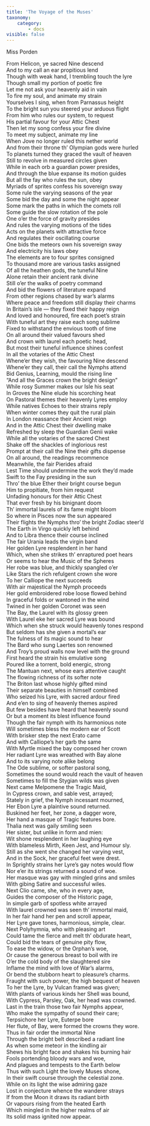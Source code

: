 ```yaml
---
title: 'The Voyage of the Muses'
taxonomy:
    category:
        - docs
visible: false
---
```


<div class="author">Miss Porden</div>  
  
From Helicon, ye sacred Nine descend  
And to my call an ear propitious lend  
Though with weak hand, I trembling touch the lyre  
Though small my portion of poetic fire  
Let me not ask your heavenly aid in vain  
To fire my soul, and animate my strain  
Yourselves I sing, when from Parnassus height  
To the bright sun you steered your arduous flight  
From him who rules our system, to request  
His partial favour for your Attic Chest  
Then let my song confess your fire divine  
To meet my subject, animate my line  
When Jove no longer ruled this nether world  
And from their throne th’ Olympian gods were hurled  
To planets turned they graced the vault of heaven  
Still to revolve in measured circles given  
While in each orb a guardian power presides,  
And through the blue expanse its motion guides  
But all the fay who rules the sun, obey  
Myriads of sprites confess his sovereign sway  
Some rule the varying seasons of the year  
Some bid the day and some the night appear  
Some mark the paths in which the comets roll  
Some guide the slow rotation of the pole  
One o’er the force of gravity presides  
And rules the varying motions of the tides  
Acts on the planets with attractive force  
And regulates their oscillating course  
One bids the meteors own his sovereign sway  
And electricity his laws obey  
The elements are to four sprites consigned  
To thousand more are various tasks assigned  
Of all the heathen gods, the tuneful Nine  
Alone retain their ancient rank divine  
Still o’er the walks of poetry command  
And bid the flowers of literature expand  
From other regions chased by war’s alarms  
Where peace and freedom still display their charms  
In Britain’s isle — they fixed their happy reign  
And loved and honoured, fire each poet’s strain  
With tuneful art they raise each song sublime  
Fixed to withstand the envious tooth of time  
On all around their valued favours shed  
And crown with laurel each poetic head,  
But most their tuneful influence shines confest  
In all the votaries of the Attic Chest  
Whene’er they wish, the favouring Nine descend  
Whene’er they call, their call the Nymphs attend  
Bid Genius, Learning, mould the rising line  
“And all the Graces crown the bright design”  
While rosy Summer makes our Isle his seat  
In Groves the Nine elude his scorching heat  
On Pastoral themes their heavenly Lyres employ  
While natives Echoes to their strains reply  
When winter comes they quit the rural plain  
In London reassance their Ancient reign  
And in the Attic Chest their dwelling make  
Refreshed by sleep the Guardian Genii wake  
While all the votaries of the sacred Chest  
Shake off the shackles of inglorious rest  
Prompt at their call the Nine their gifts dispense  
On all around, the readings recommence  
Meanwhile, the fair Pierides afraid  
Lest Time should undermine the work they’d made  
Swift to the Fay presiding in the sun  
Thro’ the blue Ether their bright course begun  
Him to propitiate, from him request  
Unfading honours for their Attic Chest  
That ever fresh by his binignant doom  
Th’ immortal laurels of its fame might bloom  
So where in Pisces now the sun appeared  
Their flights the Nymphs thro’ the bright Zodiac steer’d  
The Earth in Virgo quickly left behind  
And to Libra thence their course inclined  
The fair Urania leads the virgin band  
Her golden Lyre resplendent in her hand  
Which, when she strikes th’ enraptured poet hears  
Or seems to hear the Music of the Spheres  
Her robe was blue, and thickly spangled o’er  
Like Stars the rich refulgent crown she wore  
To her Calliope the next succeeds  
With air majestical the Nymph proceeds  
Her gold embroidered robe loose flowed behind  
In graceful folds or wantoned in the wind  
Twined in her golden Coronet was seen  
The Bay, the Laurel with its glossy green  
With Laurel eke her sacred Lyre was bound  
Which when she struck would heavenly tones respond  
But seldom has she given a mortal’s ear  
The fulness of its magic sound to hear  
The Bard who sung Laertes son renowned  
And Troy’s proud walls now level with the ground  
First heard the strain his emulative song  
Poured like a torrent, bold energic, strong  
The Mantuan next, whose ears attentive caught  
The flowing richness of its softer note  
The Briton last whose highly gifted mind  
Their separate beauties in himself combined  
Who seized his Lyre, with sacred ardour fired  
And e’en to sing of heavenly themes aspired  
But few besides have heard that heavenly sound  
Or but a moment its blest influence found  
Though the fair nymph with its harmonious note  
Will sometimes bless the modern ear of Scott  
With brisker step the next Erato came  
And with Calliope’s her garb the same  
With Myrtle mixed the bay composed her crown  
Her radiant Lyre was wreathed with Bay alone  
And to its varying note alike belong  
The Ode sublime, or softer pastoral song,  
Sometimes the sound would reach the vault of heaven  
Sometimes to fill the Stygian wilds was given  
Next came Melpomene the Tragic Maid,  
In Cypress crown, and sable vest, arrayed;  
Stately in grief, the Nymph incessant mourned,  
Her Ebon Lyre a plaintive sound returned.  
Buskined her feet, her zone, a dagger wore,  
Her hand a masque of Tragic features bore.  
Thalia next was gaily smiling seen  
Her sister, but unlike in form and mien:  
Wit shone resplendent in her laughing eye  
With blameless Mirth, Keen Jest, and Humour sly.  
Still as she went she changed her varying vest,  
And in the Sock, her graceful feet were drest.  
In Sprightly strains her Lyre’s gay notes would flow  
Nor e’er its strings returned a sound of woe.  
Her masque was gay with mingled grins and smiles  
With gibing Satire and successful wiles.  
Next Clio came, she, who in every age,  
Guides the composer of the Historic page,  
In simple garb of spotless white arrayed  
With laurel crowned was seen th’ immortal maid,  
In her fair hand her pen and scroll appear,  
Her Lyre gave tones, harmonious, simple, clear.  
Next Polyhymnia, who with pleasing art  
Could tame the fierce and melt th’ obdurate heart,  
Could bid the tears of genuine pity flow,  
To ease the widow, or the Orphan’s woe,  
Or cause the generous breast to boil with ire  
O’er the cold body of the slaughtered sire  
Inflame the mind with love of War’s alarms,  
Or bend the stubborn heart to pleasure’s charms.  
Fraught with such power, the high bequest of heaven  
To her the Lyre, by Vulcan framed was given;  
With plants of various kinds her Shell was bound,  
With Cypress, Parsley, Oak, her head was crowned.  
Last in the train those two fair Nymphs appear,  
Who make the sympathy of sound their care;  
Terpsichore her Lyre, Euterpe bore  
Her flute, of Bay, were formed the crowns they wore.  
Thus in fair order the immortal Nine  
Through the bright belt described a radiant line  
As when some meteor in the kindling air  
Shews his bright face and shakes his burning hair  
Fools portending bloody wars and woe,  
And plagues and tempests to the Earth below  
Thus with such Light the lovely Muses shone,  
In their swift course through the celestial zone.  
While on its light the wise admiring gaze  
Lost in conjecture whence the wanderer strays  
If from the Moon it draws its radiant birth  
Or vapours rising from the heated Earth  
Which mingled in the higher realms of air  
Its solid mass ignited now appear.